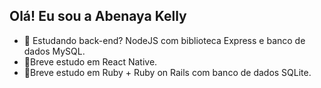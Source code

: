 ## Olá! Eu sou a Abenaya Kelly

- 📖 Estudando back-end? NodeJS com biblioteca Express e banco de dados MySQL.
- 📘Breve estudo em React Native.
- 📘Breve estudo em Ruby + Ruby on Rails com banco de dados SQLite.

